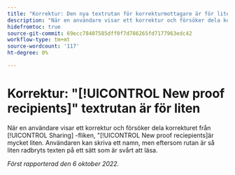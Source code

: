 ```yaml
---
title: "Korrektur: Den nya textrutan för korrekturmottagare är för liten"
description: "När en användare visar ett korrektur och försöker dela korrekturet från fliken Delning är textrutan Nya korrekturmottagare mycket liten. Användaren kan skriva ett namn, men eftersom rutan är så liten radbryts texten på ett sätt som är svårt att läsa."
hidefromtoc: true
source-git-commit: 69ecc78407585dff0f7d786265fd7177963edc42
workflow-type: tm+mt
source-wordcount: '117'
ht-degree: 0%

---
```



# Korrektur: &quot;[!UICONTROL New proof recipients]&quot; textrutan är för liten

<!--This article is on the WF and WFP TOCs-->

När en användare visar ett korrektur och försöker dela korrekturet från [!UICONTROL Sharing] -fliken, &quot;[!UICONTROL New proof reciepients]är mycket liten. Användaren kan skriva ett namn, men eftersom rutan är så liten radbryts texten på ett sätt som är svårt att läsa.

_Först rapporterad den 6 oktober 2022._

